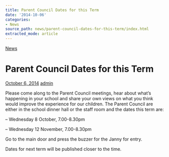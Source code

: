 ```yaml
---
title: Parent Council Dates for this Term
date: '2014-10-06'
categories:
- News
source_path: news/parent-council-dates-for-this-term/index.html
extracted_mode: article
---
```

[News](/news/)

# Parent Council Dates for this Term

[October 6, 2014](/news/parent-council-dates-for-this-term/) [admin](author/admin/)

Please come along to the Parent Council meetings, hear about what’s happening in your school and share your own views on what you think would improve the experience for our children. The Parent Council are either in the school dinner hall or the staff room and the dates this term are:

– Wednesday 8 October, 7.00-8.30pm

– Wednesday 12 November, 7.00-8.30pm

Go to the main door and press the buzzer for the Janny for entry.

Dates for next term will be published closer to the time.
